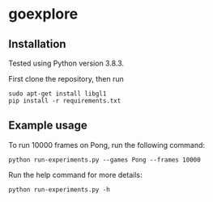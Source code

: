 # goexplore

## Installation
Tested using Python version 3.8.3.

First clone the repository, then run
```console
sudo apt-get install libgl1
pip install -r requirements.txt
```

## Example usage
To run 10000 frames on Pong, run the following command:
```console
python run-experiments.py --games Pong --frames 10000
```

Run the help command for more details:
```console
python run-experiments.py -h
```
